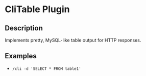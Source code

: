 # CliTable Plugin

## Description
Implements pretty, MySQL-like table output for HTTP responses.

## Examples
- `/cli -d 'SELECT * FROM table1'`
